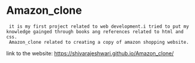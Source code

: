 # Amazon_clone
     it is my first project related to web development.i tried to put my knowledge gainged through books ang references related to html and css.
     Amazon_clone related to creating a copy of amazon shopping website.
link to the website: https://shivarajeshwari.github.io/Amazon_clone/
